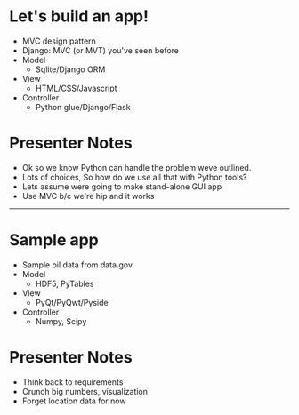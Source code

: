 # Let's build an app!

- MVC design pattern
- Django: MVC (or MVT) you've seen before
- Model
    - Sqlite/Django ORM
- View
    - HTML/CSS/Javascript
- Controller
    - Python glue/Django/Flask

# Presenter Notes

- Ok so we know Python can handle the problem weve outlined.
- Lots of choices, So how do we use all that with Python tools?
- Lets assume were going to make stand-alone GUI app
- Use MVC b/c we're hip and it works

--------------------------------------------------

# Sample app

- Sample oil data from data.gov
- Model
    - HDF5, PyTables
- View
    - PyQt/PyQwt/Pyside
- Controller
    - Numpy, Scipy

# Presenter Notes

- Think back to requirements
- Crunch big numbers, visualization
- Forget location data for now
